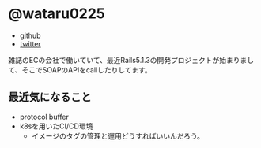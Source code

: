 # @wataru0225

* [github](https://github.com/wataru0225)
* [twitter](https://twitter.com/aild_arch_bfmv)

雑誌のECの会社で働いていて、最近Rails5.1.3の開発プロジェクトが始まりまして、そこでSOAPのAPIをcallしたりしてます。

## 最近気になること

* protocol buffer
* k8sを用いたCI/CD環境
  * イメージのタグの管理と運用どうすればいいんだろう。
